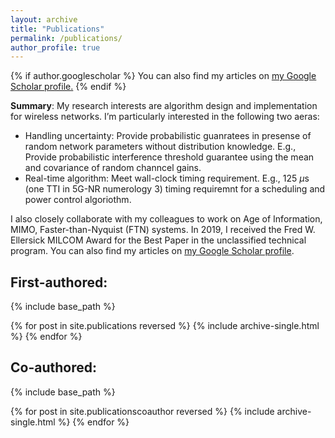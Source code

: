 ```yaml
---
layout: archive
title: "Publications"
permalink: /publications/
author_profile: true
---
```


{% if author.googlescholar %}
  You can also find my articles on <u><a href="{{author.googlescholar}}">my Google Scholar profile</a>.</u>
{% endif %}

**Summary**: My research interests are algorithm design and implementation for wireless networks. I’m particularly interested in the following two aeras:
- Handling uncertainty: Provide probabilistic guanratees in presense of random network parameters without distribution knowledge. E.g., Provide probabilistic interference threshold guarantee using the mean and covariance of random channcel gains.
- Real-time algorithm: Meet wall-clock timing requirement. E.g., 125 $\mu$s (one TTI in 5G-NR numerology 3) timing requiremnt for a scheduling and power control algoriothm.

I also closely collaborate with my colleagues to work on Age of Information, MIMO, Faster-than-Nyquist (FTN) systems. In 2019, I received the Fred W. Ellersick MILCOM Award for the Best Paper in the unclassified technical program. You can also find my articles on [my Google Scholar profile](https://scholar.google.com/citations?user=utvZzaAAAAAJ&hl=en).

## **First-authored:**

{% include base_path %}

{% for post in site.publications reversed %}
  {% include archive-single.html %}
{% endfor %}

## **Co-authored:**

{% include base_path %}

{% for post in site.publicationscoauthor reversed %}
  {% include archive-single.html %}
{% endfor %}

